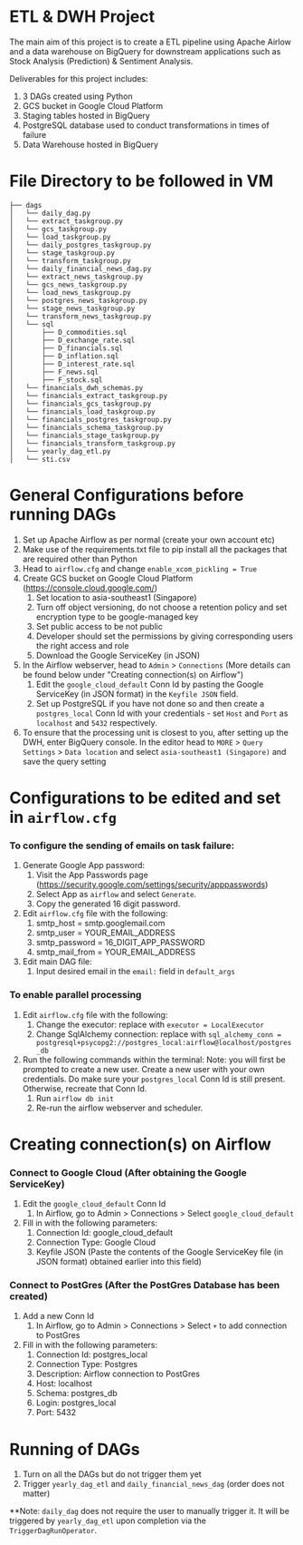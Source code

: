 # ETL & DWH Project
The main aim of this project is to create a ETL pipeline using Apache Airlow and a data warehouse on BigQuery for downstream applications such as Stock Analysis (Prediction) & Sentiment Analysis. 

Deliverables for this project includes:
1. 3 DAGs created using Python
2. GCS bucket in Google Cloud Platform
3. Staging tables hosted in BigQuery
4. PostgreSQL database used to conduct transformations in times of failure
5. Data Warehouse hosted in BigQuery

# File Directory to be followed in VM
```
├── dags
│   └── daily_dag.py
│   └── extract_taskgroup.py
│   └── gcs_taskgroup.py
│   └── load_taskgroup.py
│   └── daily_postgres_taskgroup.py
│   └── stage_taskgroup.py
│   └── transform_taskgroup.py
│   └── daily_financial_news_dag.py
│   └── extract_news_taskgroup.py
│   └── gcs_news_taskgroup.py
│   └── load_news_taskgroup.py
│   └── postgres_news_taskgroup.py
│   └── stage_news_taskgroup.py
│   └── transform_news_taskgroup.py
│   └── sql
│       ├── D_commodities.sql
│       ├── D_exchange_rate.sql
│       ├── D_financials.sql
│       ├── D_inflation.sql
│       ├── D_interest_rate.sql
│       ├── F_news.sql
│       ├── F_stock.sql
│   └── financials_dwh_schemas.py
│   └── financials_extract_taskgroup.py
│   └── financials_gcs_taskgroup.py
│   └── financials_load_taskgroup.py
│   └── financials_postgres_taskgroup.py
│   └── financials_schema_taskgroup.py
│   └── financials_stage_taskgroup.py
│   └── financials_transform_taskgroup.py
│   └── yearly_dag_etl.py
│   └── sti.csv
```

# General Configurations before running DAGs
1. Set up Apache Airflow as per normal (create your own account etc)
2. Make use of the requirements.txt file to pip install all the packages that are required other than Python
3. Head to `airflow.cfg` and change `enable_xcom_pickling = True`
4. Create GCS bucket on Google Cloud Platform (https://console.cloud.google.com/)
    1. Set location to asia-southeast1 (Singapore)
    2. Turn off object versioning, do not choose a retention policy and set encryption type to be google-managed key
    3. Set public access to be not public
    4. Developer should set the permissions by giving corresponding users the right access and role
    5. Download the Google ServiceKey (in JSON)
5. In the Airflow webserver, head to `Admin` > `Connections` (More details can be found below under "Creating connection(s) on Airflow")
    1. Edit the `google_cloud_default` Conn Id by pasting the Google ServiceKey (in JSON format) in the `Keyfile JSON` field. 
    2. Set up PostgreSQL if you have not done so and then create a `postgres_local` Conn Id with your credentials - set `Host` and `Port` as `localhost` and `5432` respectively. 
6. To ensure that the processing unit is closest to you, after setting up the DWH, enter BigQuery console. In the editor head to `MORE` > `Query Settings` > `Data location` and select `asia-southeast1 (Singapore)` and save the query setting

# Configurations to be edited and set in `airflow.cfg`
### To configure the sending of emails on task failure:
1. Generate Google App password:
    1. Visit the App Passwords page (https://security.google.com/settings/security/apppasswords)
    2. Select App as `airflow` and select `Generate`.
    3. Copy the generated 16 digit password. 
2. Edit `airflow.cfg` file with the following:
    1. smtp_host = smtp.googlemail.com
    2. smtp_user = YOUR_EMAIL_ADDRESS
    3. smtp_password = 16_DIGIT_APP_PASSWORD
    4. smtp_mail_from = YOUR_EMAIL_ADDRESS
3. Edit main DAG file:
    1. Input desired email in the `email:` field in `default_args`

### To enable parallel processing
1. Edit `airflow.cfg` file with the following: 
    1. Change the executor: replace with `executor = LocalExecutor`
    2. Change SqlAlchemy connection: replace with `sql_alchemy_conn = postgresql+psycopg2://postgres_local:airflow@localhost/postgres_db`
2. Run the following commands within the terminal:
Note: you will first be prompted to create a new user. Create a new user with your own credentials. Do make sure your `postgres_local` Conn Id is still present. Otherwise, recreate that Conn Id. 
    1. Run `airflow db init`
    2. Re-run the airflow webserver and scheduler. 

# Creating connection(s) on Airflow
### Connect to Google Cloud (After obtaining the Google ServiceKey)
1. Edit the `google_cloud_default` Conn Id
    1. In Airflow, go to Admin > Connections > Select `google_cloud_default`
2. Fill in with the following parameters:
    1. Connection Id: google_cloud_default
    2. Connection Type: Google Cloud
    3. Keyfile JSON (Paste the contents of the Google ServiceKey file (in JSON format) obtained earlier into this field)

### Connect to PostGres (After the PostGres Database has been created)
1. Add a new Conn Id
    1. In Airflow, go to Admin > Connections > Select `+` to add connection to PostGres
2. Fill in with the following parameters:
    1. Connection Id: postgres_local
    2. Connection Type: Postgres
    3. Description: Airflow connection to PostGres
    4. Host: localhost
    5. Schema: postgres_db
    6. Login: postgres_local
    7. Port: 5432
    
# Running of DAGs
1. Turn on all the DAGs but do not trigger them yet 
2. Trigger `yearly_dag_etl` and `daily_financial_news_dag` (order does not matter)

**Note: `daily_dag` does not require the user to manually trigger it. It will be triggered by `yearly_dag_etl` upon completion via the `TriggerDagRunOperator`.

